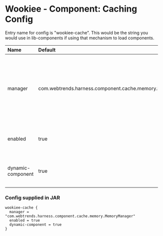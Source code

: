 # Wookiee - Component: Caching Config

Entry name for config is "wookiee-cache". This would be the string you would use in lib-components if using that mechanism to load components.

| Name | Default | Description |
|:-----|:--------|:------------|
| manager | com.webtrends.harness.component.cache.memory.MemoryManager | This should never be overridden or changed, and changing this would most likely cause it to not start up. |
| enabled | true | whether this component is enabled or not. |
| dynamic-component | true | enables loading up the component dynamically |

### Config supplied in JAR

```
wookiee-cache {
  manager = "com.webtrends.harness.component.cache.memory.MemoryManager"
  enabled = true
  dynamic-component = true
}
```